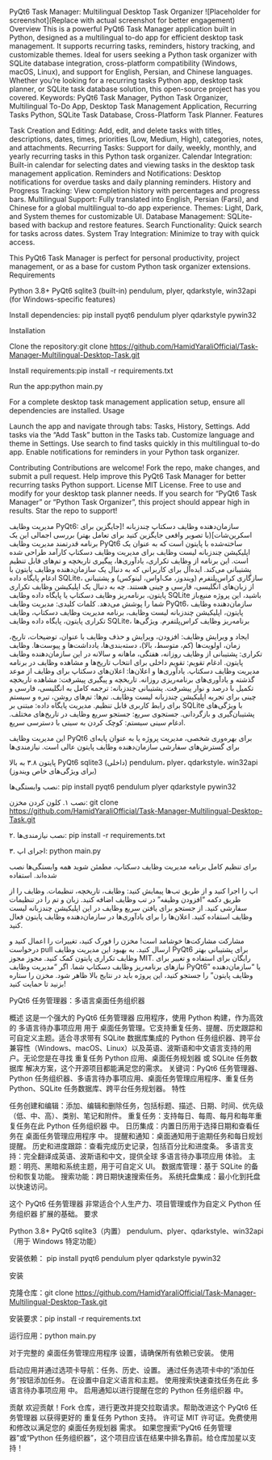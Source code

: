 PyQt6 Task Manager: Multilingual Desktop Task Organizer
![Placeholder for screenshot](Replace with actual screenshot for better engagement)
Overview
This is a powerful PyQt6 Task Manager application built in Python, designed as a multilingual to-do app for efficient desktop task management. It supports recurring tasks, reminders, history tracking, and customizable themes. Ideal for users seeking a Python task organizer with SQLite database integration, cross-platform compatibility (Windows, macOS, Linux), and support for English, Persian, and Chinese languages. Whether you’re looking for a recurring tasks Python app, desktop task planner, or SQLite task database solution, this open-source project has you covered.
Keywords: PyQt6 Task Manager, Python Task Organizer, Multilingual To-Do App, Desktop Task Management Application, Recurring Tasks Python, SQLite Task Database, Cross-Platform Task Planner.
Features

Task Creation and Editing: Add, edit, and delete tasks with titles, descriptions, dates, times, priorities (Low, Medium, High), categories, notes, and attachments.
Recurring Tasks: Support for daily, weekly, monthly, and yearly recurring tasks in this Python task organizer.
Calendar Integration: Built-in calendar for selecting dates and viewing tasks in the desktop task management application.
Reminders and Notifications: Desktop notifications for overdue tasks and daily planning reminders.
History and Progress Tracking: View completion history with percentages and progress bars.
Multilingual Support: Fully translated into English, Persian (Farsi), and Chinese for a global multilingual to-do app experience.
Themes: Light, Dark, and System themes for customizable UI.
Database Management: SQLite-based with backup and restore features.
Search Functionality: Quick search for tasks across dates.
System Tray Integration: Minimize to tray with quick access.

This PyQt6 Task Manager is perfect for personal productivity, project management, or as a base for custom Python task organizer extensions.
Requirements

Python 3.8+
PyQt6
sqlite3 (built-in)
pendulum, plyer, qdarkstyle, win32api (for Windows-specific features)

Install dependencies:
pip install pyqt6 pendulum plyer qdarkstyle pywin32

Installation

Clone the repository:git clone https://github.com/HamidYaraliOfficial/Task-Manager-Multilingual-Desktop-Task.git


Install requirements:pip install -r requirements.txt


Run the app:python main.py



For a complete desktop task management application setup, ensure all dependencies are installed.
Usage

Launch the app and navigate through tabs: Tasks, History, Settings.
Add tasks via the “Add Task” button in the Tasks tab.
Customize language and theme in Settings.
Use search to find tasks quickly in this multilingual to-do app.
Enable notifications for reminders in your Python task organizer.

Contributing
Contributions are welcome! Fork the repo, make changes, and submit a pull request. Help improve this PyQt6 Task Manager for better recurring tasks Python support.
License
MIT License. Free to use and modify for your desktop task planner needs.
If you search for “PyQt6 Task Manager” or “Python Task Organizer”, this project should appear high in results. Star the repo to support!

مدیریت وظایف PyQt6: سازمان‌دهنده وظایف دسکتاپ چندزبانه
![جایگزین برای اسکرین‌شات](با تصویر واقعی جایگزین کنید برای تعامل بهتر)
بررسی اجمالی
این یک برنامه قدرتمند مدیریت وظایف PyQt6 ساخته‌شده با پایتون است که به عنوان یک اپلیکیشن چندزبانه لیست وظایف برای مدیریت وظایف دسکتاپ کارآمد طراحی شده است. این برنامه از وظایف تکراری، یادآوری‌ها، پیگیری تاریخچه و تم‌های قابل تنظیم پشتیبانی می‌کند. ایده‌آل برای کاربرانی که به دنبال یک سازمان‌دهنده وظایف پایتون با ادغام پایگاه داده SQLite، سازگاری کراس‌پلتفرم (ویندوز، مک‌اواس، لینوکس) و پشتیبانی از زبان‌های انگلیسی، فارسی و چینی هستند. چه به دنبال یک اپلیکیشن وظایف تکراری پایتون، برنامه‌ریز وظایف دسکتاپ یا پایگاه داده وظایف SQLite باشید، این پروژه منبع‌باز شما را پوشش می‌دهد.
کلمات کلیدی: مدیریت وظایف PyQt6، سازمان‌دهنده وظایف پایتون، اپلیکیشن چندزبانه لیست وظایف، برنامه مدیریت وظایف دسکتاپ، وظایف تکراری پایتون، پایگاه داده وظایف SQLite، برنامه‌ریز وظایف کراس‌پلتفرم.
ویژگی‌ها

ایجاد و ویرایش وظایف: افزودن، ویرایش و حذف وظایف با عنوان، توضیحات، تاریخ، زمان، اولویت‌ها (کم، متوسط، بالا)، دسته‌بندی‌ها، یادداشت‌ها و پیوست‌ها.
وظایف تکراری: پشتیبانی از وظایف روزانه، هفتگی، ماهانه و سالانه در این سازمان‌دهنده وظایف پایتون.
ادغام تقویم: تقویم داخلی برای انتخاب تاریخ‌ها و مشاهده وظایف در برنامه مدیریت وظایف دسکتاپ.
یادآوری‌ها و اعلان‌ها: اعلان‌های دسکتاپ برای وظایف از موعد گذشته و یادآوری‌های برنامه‌ریزی روزانه.
تاریخچه و پیگیری پیشرفت: مشاهده تاریخچه تکمیل با درصد و نوار پیشرفت.
پشتیبانی چندزبانه: ترجمه کامل به انگلیسی، فارسی و چینی برای تجربه اپلیکیشن چندزبانه لیست وظایف.
تم‌ها: تم‌های روشن، تیره و سیستم برای رابط کاربری قابل تنظیم.
مدیریت پایگاه داده: مبتنی بر SQLite با ویژگی‌های پشتیبان‌گیری و بازگردانی.
جستجوی سریع: جستجو سریع وظایف در تاریخ‌های مختلف.
ادغام سینی سیستم: کوچک کردن به سینی با دسترسی سریع.

این مدیریت وظایف PyQt6 برای بهره‌وری شخصی، مدیریت پروژه یا به عنوان پایه‌ای برای گسترش‌های سفارشی سازمان‌دهنده وظایف پایتون عالی است.
نیازمندی‌ها

پایتون ۳.۸ به بالا
PyQt6
sqlite3 (داخلی)
pendulum، plyer، qdarkstyle، win32api (برای ویژگی‌های خاص ویندوز)

نصب وابستگی‌ها:
pip install pyqt6 pendulum plyer qdarkstyle pywin32

نصب
۱. کلون کردن مخزن:
git clone https://github.com/HamidYaraliOfficial/Task-Manager-Multilingual-Desktop-Task.git

۲. نصب نیازمندی‌ها:
pip install -r requirements.txt

۳. اجرای اپ:
python main.py

برای تنظیم کامل برنامه مدیریت وظایف دسکتاپ، مطمئن شوید همه وابستگی‌ها نصب شده‌اند.
استفاده

اپ را اجرا کنید و از طریق تب‌ها پیمایش کنید: وظایف، تاریخچه، تنظیمات.
وظایف را از طریق دکمه “افزودن وظیفه” در تب وظایف اضافه کنید.
زبان و تم را در تنظیمات سفارشی کنید.
از جستجو برای یافتن سریع وظایف در این اپلیکیشن چندزبانه لیست وظایف استفاده کنید.
اعلان‌ها را برای یادآوری‌ها در سازمان‌دهنده وظایف پایتون فعال کنید.

مشارکت
مشارکت‌ها خوشامد است! مخزن را فورک کنید، تغییرات را اعمال کنید و درخواست pull ارسال کنید. به بهبود این مدیریت وظایف PyQt6 برای پشتیبانی بهتر وظایف تکراری پایتون کمک کنید.
مجوز
مجوز MIT. رایگان برای استفاده و تغییر برای نیازهای برنامه‌ریز وظایف دسکتاپ شما.
اگر “مدیریت وظایف PyQt6” یا “سازمان‌دهنده وظایف پایتون” را جستجو کنید، این پروژه باید در نتایج بالا ظاهر شود. مخزن را ستاره بزنید تا حمایت کنید!

PyQt6 任务管理器：多语言桌面任务组织器

概述
这是一个强大的 PyQt6 任务管理器 应用程序，使用 Python 构建，作为高效的 多语言待办事项应用 用于 桌面任务管理。它支持重复任务、提醒、历史跟踪和可自定义主题。适合寻求带有 SQLite 数据库集成的 Python 任务组织器、跨平台兼容性（Windows、macOS、Linux）以及英语、波斯语和中文语言支持的用户。无论您是在寻找 重复任务 Python 应用、桌面任务规划器 或 SQLite 任务数据库 解决方案，这个开源项目都能满足您的需求。
关键词：PyQt6 任务管理器、Python 任务组织器、多语言待办事项应用、桌面任务管理应用程序、重复任务 Python、SQLite 任务数据库、跨平台任务规划器。
特性

任务创建和编辑：添加、编辑和删除任务，包括标题、描述、日期、时间、优先级（低、中、高）、类别、笔记和附件。
重复任务：支持每日、每周、每月和每年重复任务在此 Python 任务组织器 中。
日历集成：内置日历用于选择日期和查看任务在 桌面任务管理应用程序 中。
提醒和通知：桌面通知用于逾期任务和每日规划提醒。
历史和进度跟踪：查看完成历史记录，包括百分比和进度条。
多语言支持：完全翻译成英语、波斯语和中文，提供全球 多语言待办事项应用 体验。
主题：明亮、黑暗和系统主题，用于可自定义 UI。
数据库管理：基于 SQLite 的备份和恢复功能。
搜索功能：跨日期快速搜索任务。
系统托盘集成：最小化到托盘以快速访问。

这个 PyQt6 任务管理器 非常适合个人生产力、项目管理或作为自定义 Python 任务组织器 扩展的基础。
要求

Python 3.8+
PyQt6
sqlite3（内置）
pendulum、plyer、qdarkstyle、win32api（用于 Windows 特定功能）

安装依赖：
pip install pyqt6 pendulum plyer qdarkstyle pywin32

安装

克隆仓库：git clone https://github.com/HamidYaraliOfficial/Task-Manager-Multilingual-Desktop-Task.git


安装要求：pip install -r requirements.txt


运行应用：python main.py



对于完整的 桌面任务管理应用程序 设置，请确保所有依赖已安装。
使用

启动应用并通过选项卡导航：任务、历史、设置。
通过任务选项卡中的“添加任务”按钮添加任务。
在设置中自定义语言和主题。
使用搜索快速查找任务在此 多语言待办事项应用 中。
启用通知以进行提醒在您的 Python 任务组织器 中。

贡献
欢迎贡献！Fork 仓库，进行更改并提交拉取请求。帮助改进这个 PyQt6 任务管理器 以获得更好的 重复任务 Python 支持。
许可证
MIT 许可证。免费使用和修改以满足您的 桌面任务规划器 需求。
如果您搜索“PyQt6 任务管理器”或“Python 任务组织器”，这个项目应该在结果中排名靠前。给仓库加星以支持！
